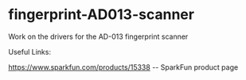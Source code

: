# fingerprint-AD013-scanner
Work on the drivers for the AD-013 fingerprint scanner

Useful Links:

https://www.sparkfun.com/products/15338 -- SparkFun product page
